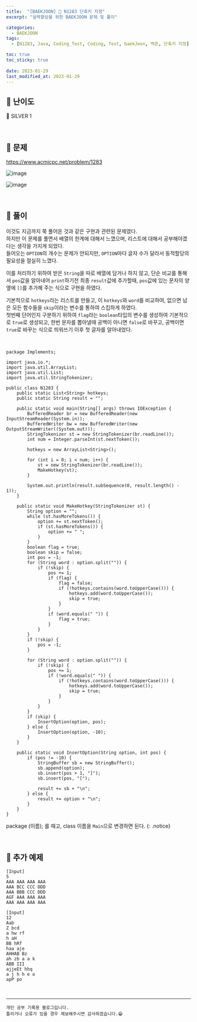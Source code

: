 ```yaml
---
title:  "[BAEKJOON] 🥈 N1283 단축키 지정"
excerpt: "실력향상을 위한 BAEKJOON 문제 및 풀이"

categories:
  - BAEKJOON
tags:
  - [N1283, Java, Coding_Test, Coding, Test, baekJoon, 백준, 단축키 지정]

toc: true
toc_sticky: true
 
date: 2023-01-29
last_modified_at: 2023-01-29
---
```


## 📌 난이도

  🥈 SILVER 1

<br>

## 📌 문제

<https://www.acmicpc.net/problem/1283>

![image](https://user-images.githubusercontent.com/37824506/215312544-0e0f9ef1-e8d0-4e33-9f6c-b4fe0bb156ab.png)

![image](https://user-images.githubusercontent.com/37824506/215312556-3823fa04-11e6-4c99-afa6-16ce8315afcb.png)

<br>

## 📌 풀이

이것도 지금까지 쭉 풀어온 것과 같은 구현과 관련된 문제였다.  
하지만 이 문제를 풀면서 배열의 한계에 대해서 느꼈으며, 리스트에 대해서 공부해야겠다는 생각을 가지게 되었다.  
들어오는 `OPTION`의 개수는 문제가 안되지만, `OPTION`마다 글자 수가 달라서 동적할당의 필요성을 절실히 느꼈다. 

이를 처리하기 위하여 받은 `String`을 따로 배열에 담거나 하지 않고, 단순 비교를 통해서 `pos`값을 알아내어 `print`하기전 최종 `result`값에 추가할때, `pos`값에 있는 문자의 양옆에 `[]`를 추가해 주는 식으로 구현을 하였다.  

기본적으로 `hotkeys`라는 리스트를 만들고, 이 `hotkeys`와 `word`를 비교하여, 없으면 남은 모든 함수들을 `skip`이라는 변수를 통하여 스킵하게 하였다.  
첫번째 단어인지 구분하기 위하여 `flag`라는 `boolean`타입의 변수를 생성하여 기본적으로 `true`로 생성되고, 한번 문자를 뽑아낼때 공백이 아니면 `false`로 바꾸고, 공백이면 `true`로 바꾸는 식으로 띄워쓰기 이후 첫 글자를 알아내었다.

<br>

```
package Implements;

import java.io.*;
import java.util.ArrayList;
import java.util.List;
import java.util.StringTokenizer;

public class N1283 {
    public static List<String> hotkeys;
    public static String result = "";

    public static void main(String[] args) throws IOException {
        BufferedReader br = new BufferedReader(new InputStreamReader(System.in));
        BufferedWriter bw = new BufferedWriter(new OutputStreamWriter((System.out)));
        StringTokenizer st = new StringTokenizer(br.readLine());
        int num = Integer.parseInt(st.nextToken());

        hotkeys = new ArrayList<String>();

        for (int i = 0; i < num; i++) {
            st = new StringTokenizer(br.readLine());
            MakeHotkey(st);
        }

        System.out.println(result.subSequence(0, result.length() - 1));
    }

    public static void MakeHotkey(StringTokenizer st) {
        String option = "";
        while (st.hasMoreTokens()) {
            option += st.nextToken();
            if (st.hasMoreTokens()) {
                option += " ";
            }
        }
        boolean flag = true;
        boolean skip = false;
        int pos = -1;
        for (String word : option.split("")) {
            if (!skip) {
                pos += 1;
                if (flag) {
                    flag = false;
                    if (!hotkeys.contains(word.toUpperCase())) {
                        hotkeys.add(word.toUpperCase());
                        skip = true;
                    }
                }
                if (word.equals(" ")) {
                    flag = true;
                }
            }
        }
        if (!skip) {
            pos = -1;
        }

        for (String word : option.split("")) {
            if (!skip) {
                pos += 1;
                if (!word.equals(" ")) {
                    if (!hotkeys.contains(word.toUpperCase())) {
                        hotkeys.add(word.toUpperCase());
                        skip = true;
                    }
                }
            }
        }
        if (skip) {
            InsertOption(option, pos);
        } else {
            InsertOption(option, -10);
        }
    }

    public static void InsertOption(String option, int pos) {
        if (pos != -10) {
            StringBuffer sb = new StringBuffer();
            sb.append(option);
            sb.insert(pos + 1, "]");
            sb.insert(pos, "[");

            result += sb + "\n";
        } else {
            result += option + "\n";
        }
    }
}
```


package (이름); 를 때고, class 이름을 `Main`으로 변경하면 된다.
{: .notice} 

<br>

## 📌 추가 예제

```
[Input]
5
AAA AAA AAA AAA
AAA BCC CCC DDD
AAA BBB CCC DDD
AGF AAA AAA AAA
AAA AAA AAA AAA
```  

```
[Input]
12
Aab
Z bcd
a hw rf
h aH
BB hRf
haa aje
AHHAB Bz
ah zb a a k
ABB III
ajjeEt hhq
a j h h e o
apP po
```

<br>


***
    개인 공부 기록용 블로그입니다.
    틀리거나 오류가 있을 경우 제보해주시면 감사하겠습니다.😁